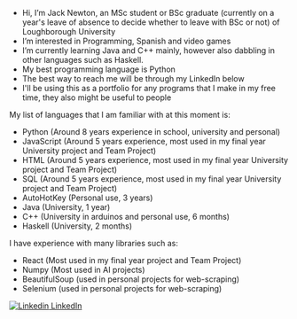 - Hi, I’m Jack Newton, an MSc student or BSc graduate (currently on a year's leave of absence to decide whether to leave with BSc or not) of Loughborough University
- I’m interested in Programming, Spanish and video games
- I’m currently learning Java and C++ mainly, however also dabbling in other languages such as Haskell.
- My best programming language is Python
- The best way to reach me will be through my LinkedIn below
- I'll be using this as a portfolio for any programs that I make in my free time, they also might be useful to people

My list of languages that I am familiar with at this moment is:
- Python (Around 8 years experience in school, university and personal)
- JavaScript (Around 5 years experience, most used in my final year University project and Team Project)
- HTML (Around 5 years experience, most used in my final year University project and Team Project)
- SQL (Around 5 years experience, most used in my final year University project and Team Project)
- AutoHotKey (Personal use, 3 years)
- Java (University, 1 year)
- C++ (University in arduinos and personal use, 6 months)
- Haskell (University, 2 months)


I have experience with many libraries such as:
- React (Most used in my final year project and Team Project)
- Numpy (Most used in AI projects)
- BeautifulSoup (used in personal projects for web-scraping)
- Selenium (used in personal projects for web-scraping)

[![Linkedin](https://i.sstatic.net/gVE0j.png) LinkedIn](https://www.linkedin.com/in/jack-newton-883437223/)


<!---
JackDarkability/JackDarkability is a ✨ special ✨ repository because its `README.md` (this file) appears on your GitHub profile.
You can click the Preview link to take a look at your changes.
--->
